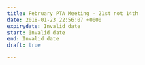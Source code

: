 ```yaml
---
title: February PTA Meeting - 21st not 14th
date: 2018-01-23 22:56:07 +0000
expirydate: Invalid date
start: Invalid date
end: Invalid date
draft: true

---
```

